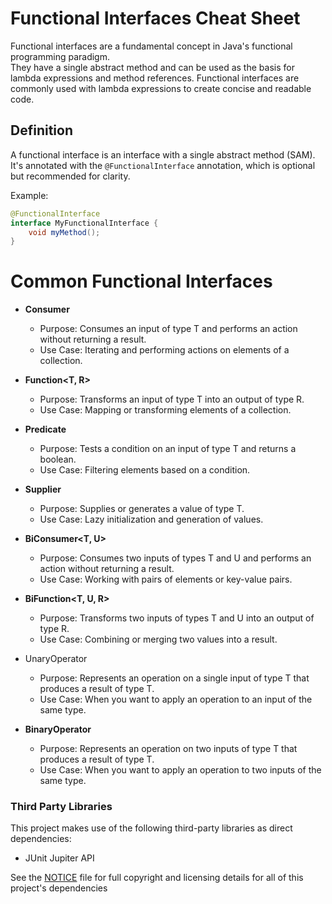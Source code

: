 # Functional Interfaces Cheat Sheet
Functional interfaces are a fundamental concept in Java's functional programming paradigm.  
They have a single abstract method and can be used as the basis for lambda expressions and method references.
Functional interfaces are commonly used with lambda expressions to create concise and readable code.  

## Definition
A functional interface is an interface with a single abstract method (SAM).  
It's annotated with the `@FunctionalInterface` annotation, which is optional but recommended for clarity.  

Example:
```java
@FunctionalInterface
interface MyFunctionalInterface {
    void myMethod();
}
```

# Common Functional Interfaces
- **Consumer<T>**
  - Purpose: Consumes an input of type T and performs an action without returning a result.
  - Use Case: Iterating and performing actions on elements of a collection.

- **Function<T, R>**
  - Purpose: Transforms an input of type T into an output of type R.
  - Use Case: Mapping or transforming elements of a collection.

- **Predicate<T>**
  - Purpose: Tests a condition on an input of type T and returns a boolean.
  - Use Case: Filtering elements based on a condition.

- **Supplier<T>**
  - Purpose: Supplies or generates a value of type T.
  - Use Case: Lazy initialization and generation of values.

- **BiConsumer<T, U>**
  - Purpose: Consumes two inputs of types T and U and performs an action without returning a result.
  - Use Case: Working with pairs of elements or key-value pairs.

- **BiFunction<T, U, R>**
  - Purpose: Transforms two inputs of types T and U into an output of type R.
  - Use Case: Combining or merging two values into a result.

- UnaryOperator<T>
  - Purpose: Represents an operation on a single input of type T that produces a result of type T.
  - Use Case: When you want to apply an operation to an input of the same type.

- **BinaryOperator<T>**
  - Purpose: Represents an operation on two inputs of type T that produces a result of type T.
  - Use Case: When you want to apply an operation to two inputs of the same type.

### Third Party Libraries
This project makes use of the following third-party libraries as direct dependencies:
- JUnit Jupiter API

See the [NOTICE](NOTICE) file for full copyright and licensing details for all
of this project's dependencies